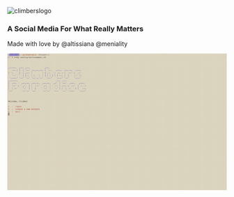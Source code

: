 ![climberslogo](https://user-images.githubusercontent.com/47703044/70292755-3c2adb00-179c-11ea-9926-45de9bd4958e.jpg)

### **A Social Media For What Really Matters** 

Made with love by @altissiana @meniality


![](ClimbersParadiseExample.gif)











